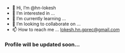 - 👋 Hi, I’m @hn-lokesh
- 👀 I’m interested in ...
- 🌱 I’m currently learning ...
- 💞️ I’m looking to collaborate on ...
- 📫 How to reach me ... lokesh.hn.gprec@gmail.com
### Profile will be updated soon... 

<!---
hn-lokesh/hn-lokesh is a ✨ special ✨ repository because its `README.md` (this file) appears on your GitHub profile.
You can click the Preview link to take a look at your changes.
--->
